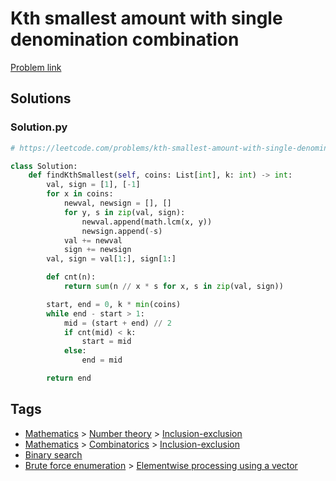 # Kth smallest amount with single denomination combination

[Problem link](https://leetcode.com/problems/kth-smallest-amount-with-single-denomination-combination/)

## Solutions


### Solution.py
```py
# https://leetcode.com/problems/kth-smallest-amount-with-single-denomination-combination/

class Solution:
    def findKthSmallest(self, coins: List[int], k: int) -> int:
        val, sign = [1], [-1]
        for x in coins:
            newval, newsign = [], []
            for y, s in zip(val, sign):
                newval.append(math.lcm(x, y))
                newsign.append(-s)
            val += newval
            sign += newsign
        val, sign = val[1:], sign[1:]

        def cnt(n):
            return sum(n // x * s for x, s in zip(val, sign))

        start, end = 0, k * min(coins)
        while end - start > 1:
            mid = (start + end) // 2
            if cnt(mid) < k:
                start = mid
            else:
                end = mid

        return end
```
## Tags

* [Mathematics](/README.md#Mathematics) > [Number theory](/README.md#Mathematics-Number_theory) > [Inclusion-exclusion](/README.md#Mathematics-Number_theory-Inclusion_exclusion)
* [Mathematics](/README.md#Mathematics) > [Combinatorics](/README.md#Mathematics-Combinatorics) > [Inclusion-exclusion](/README.md#Mathematics-Combinatorics-Inclusion_exclusion)
* [Binary search](/README.md#Binary_search)
* [Brute force enumeration](/README.md#Brute_force_enumeration) > [Elementwise processing using a vector](/README.md#Brute_force_enumeration-Elementwise_processing_using_a_vector)
